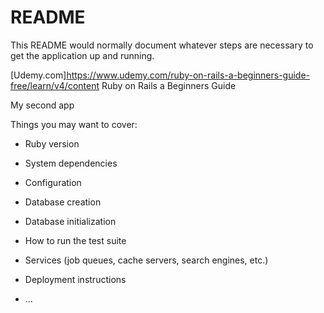 # README

This README would normally document whatever steps are necessary to get the
application up and running.

[Udemy.com]https://www.udemy.com/ruby-on-rails-a-beginners-guide-free/learn/v4/content Ruby on Rails a Beginners Guide

My second app

Things you may want to cover:

* Ruby version

* System dependencies

* Configuration

* Database creation

* Database initialization

* How to run the test suite

* Services (job queues, cache servers, search engines, etc.)

* Deployment instructions

* ...
